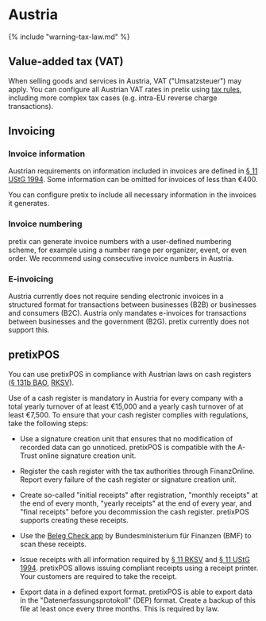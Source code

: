 # Austria

{% include "warning-tax-law.md" %}

## Value-added tax (VAT)

When selling goods and services in Austria, VAT ("Umsatzsteuer") may apply.
You can configure all Austrian VAT rates in pretix using [tax rules](../../guides/taxes.md), including more complex tax cases (e.g. intra-EU reverse charge transactions).

## Invoicing

### Invoice information

Austrian requirements on information included in invoices are defined in [§ 11 UStG 1994](https://www.ris.bka.gv.at/NormDokument.wxe?Abfrage=Bundesnormen&Gesetzesnummer=10004873&FassungVom=2024-08-29&Artikel=&Paragraf=11&Anlage=&Uebergangsrecht=).
Some information can be omitted for invoices of less than €400.

You can configure pretix to include all necessary information in the invoices it generates. 

### Invoice numbering

pretix can generate invoice numbers with a user-defined numbering scheme, for example using a number range per organizer, event, or even order.
We recommend using consecutive invoice numbers in Austria.

### E-invoicing

Austria currently does not require sending electronic invoices in a structured format for transactions between businesses (B2B) or businesses and consumers (B2C).
Austria only mandates e-invoices for transactions between businesses and the government (B2G).
pretix currently does not support this. 

## pretixPOS

You can use pretixPOS in compliance with Austrian laws on cash registers ([§ 131b BAO](https://www.ris.bka.gv.at/NormDokument.wxe?Abfrage=Bundesnormen&Gesetzesnummer=10003940&FassungVom=2025-01-27&Artikel=&Paragraf=131b&Anlage=&Uebergangsrecht=), [RKSV](https://www.ris.bka.gv.at/GeltendeFassung.wxe?Abfrage=Bundesnormen&Gesetzesnummer=20009390)).

Use of a cash register is mandatory in Austria for every company with a total yearly turnover of at least €15,000 and a yearly cash turnover of at least €7,500.
To ensure that your cash register complies with regulations, take the following steps: 

- Use a signature creation unit that ensures that no modification of recorded data can go unnoticed.
  pretixPOS is compatible with the  A-Trust online signature creation unit.

- Register the cash register with the tax authorities through FinanzOnline. 
Report every failure of the cash register or signature creation unit.

- Create so-called "initial receipts" after registration, "monthly receipts" at the end of every month, "yearly receipts" at the end of every year, and "final receipts" before you decommission the cash register. 
  pretixPOS supports creating these receipts. 
  
- Use the [Beleg Check app](https://play.google.com/store/apps/details?id=at.gv.bmf.belegcheck&hl=de) by Bundesministerium für Finanzen (BMF) to scan these receipts. 

- Issue receipts with all information required by [§ 11 RKSV](https://www.ris.bka.gv.at/GeltendeFassung.wxe?Abfrage=Bundesnormen&Gesetzesnummer=20009390) and [§ 11 UStG 1994](https://www.ris.bka.gv.at/NormDokument.wxe?Abfrage=Bundesnormen&Gesetzesnummer=10004873&FassungVom=2024-08-29&Artikel=&Paragraf=11&Anlage=&Uebergangsrecht=).
  pretixPOS allows issuing compliant receipts using a receipt printer.
  Your customers are required to take the receipt.

- Export data in a defined export format.
  pretixPOS is able to export data in the "Datenerfassungsprotokoll" (DEP) format.
  Create a backup of this file at least once every three months. 
  This is required by law. 